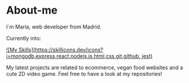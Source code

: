 # About-me

I´m María, web developer from Madrid.

Currently into:

[![My Skills](https://skillicons.dev/icons?i=mongodb,express,react,nodejs,js,html,css,git,github, jest)](https://skillicons.dev)

My latest projects are related to ecommerce, vegan food websites and a cute 2D video game. Feel free to have a look at my repositories!

